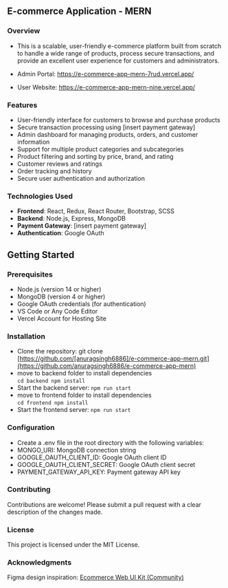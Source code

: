## E-commerce Application - MERN

### Overview
- This is a scalable, user-friendly e-commerce platform built from scratch to handle a wide range of products, process secure transactions, and provide an excellent user experience for customers and administrators.

- Admin Portal: https://e-commerce-app-mern-7rud.vercel.app/
- User Website: https://e-commerce-app-mern-nine.vercel.app/

### Features
- User-friendly interface for customers to browse and purchase products
- Secure transaction processing using [insert payment gateway]
- Admin dashboard for managing products, orders, and customer information
- Support for multiple product categories and subcategories
- Product filtering and sorting by price, brand, and rating
- Customer reviews and ratings
- Order tracking and history
- Secure user authentication and authorization

### Technologies Used
- <b>Frontend</b>: React, Redux, React Router, Bootstrap, SCSS
- <b>Backend</b>: Node.js, Express, MongoDB
- <b>Payment Gateway</b>: [insert payment gateway]
- <b>Authentication</b>: Google OAuth

## Getting Started

### Prerequisites
 - Node.js (version 14 or higher)
 - MongoDB (version 4 or higher)
 - Google OAuth credentials (for authentication)
 - VS Code or Any Code Editor
 - Vercel Account for Hosting Site

### Installation
- Clone the repository: git clone [https://github.com/[anuragsingh6886]/e-commerce-app-mern.git](https://github.com/anuragsingh6886/e-commerce-app-mern)
- move to backend folder to install dependencies <br>
   `cd backend
   npm install`
- Start the backend server: `npm run start`
- move to frontend folder to install dependencies <br>
   `cd frontend
   npm install`
- Start the frontend server: `npm run start`

### Configuration
- Create a .env file in the root directory with the following variables:
- MONGO_URI: MongoDB connection string
- GOOGLE_OAUTH_CLIENT_ID: Google OAuth client ID
- GOOGLE_OAUTH_CLIENT_SECRET: Google OAuth client secret
- PAYMENT_GATEWAY_API_KEY: Payment gateway API key

### Contributing
Contributions are welcome! Please submit a pull request with a clear description of the changes made.

### License
This project is licensed under the MIT License.

### Acknowledgments
Figma design inspiration: [Ecommerce Web UI Kit (Community)](https://www.figma.com/design/Q0cHGGQc7Y7uLxJQwTik8X/Ecommerce-Web-UI-Kit-(Community)?node-id=92-229&node-type=canvas&t=BPCgQLqs4UHunCM3-0)
